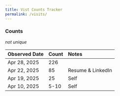 ```yaml
---
title: Vist Counts Tracker
permalink: /visits/
---
```


### Counts 
_not unique_

| Observed Date | Count | Notes |
| :--- | :--- | :--- |
| Apr 28, 2025 | 226 |  |
| Apr 22, 2025 | 85 | Resume & LinkedIn |
| Apr 19, 2025 | 25 | Self |
| Apr 10, 2025 | 5-10 | Self |
